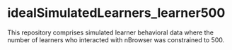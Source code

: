 # idealSimulatedLearners_learner500

This repository comprises simulated learner behavioral data where the number of learners who interacted with nBrowser was constrained to 500.
